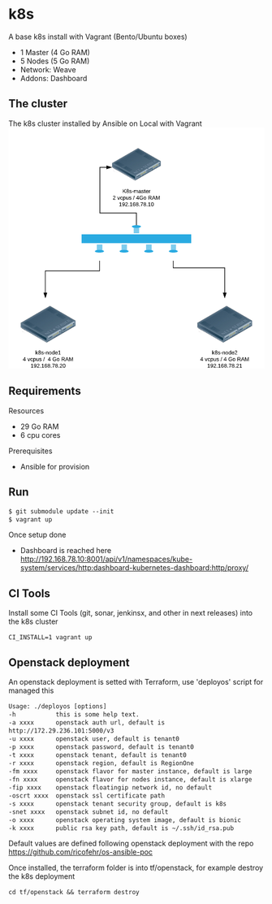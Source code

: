 # k8s

A base k8s install with Vagrant (Bento/Ubuntu boxes)
- 1 Master (4 Go RAM)
- 5 Nodes (5 Go RAM)
- Network: Weave
- Addons: Dashboard

## The cluster

The k8s cluster installed by Ansible on Local with Vagrant
![k8s cluster](https://github.com/ricofehr/k8s/raw/master/k8s-cluster.png)

## Requirements

Resources
- 29 Go RAM
- 6 cpu cores

Prerequisites
- Ansible for provision

## Run

```
$ git submodule update --init
$ vagrant up
```

Once setup done
- Dashboard is reached here
http://192.168.78.10:8001/api/v1/namespaces/kube-system/services/http:dashboard-kubernetes-dashboard:http/proxy/

## CI Tools

Install some CI Tools (git, sonar, jenkinsx, and other in next releases) into the k8s cluster
```
CI_INSTALL=1 vagrant up
```

## Openstack deployment

An openstack deployment is setted with Terraform, use 'deployos' script for managed this
```
Usage: ./deployos [options]
-h           this is some help text.
-a xxxx      openstack auth url, default is http://172.29.236.101:5000/v3
-u xxxx      openstack user, default is tenant0
-p xxxx      openstack password, default is tenant0
-t xxxx      openstack tenant, default is tenant0
-r xxxx      openstack region, default is RegionOne
-fm xxxx     openstack flavor for master instance, default is large
-fn xxxx     openstack flavor for nodes instance, default is xlarge
-fip xxxx    openstack floatingip network id, no default
-oscrt xxxx  openstack ssl certificate path
-s xxxx      openstack tenant security group, default is k8s
-snet xxxx   openstack subnet id, no default
-o xxxx      openstack operating system image, default is bionic
-k xxxx      public rsa key path, default is ~/.ssh/id_rsa.pub
```
Default values are defined following openstack deployment with the repo https://github.com/ricofehr/os-ansible-poc

Once installed, the terraform folder is into tf/openstack, for example destroy the k8s deployment
```
cd tf/openstack && terraform destroy
```
